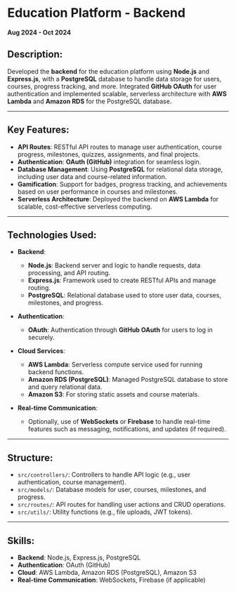 # Education Platform - Backend

**Aug 2024 - Oct 2024**

## Description:

Developed the **backend** for the education platform using **Node.js** and **Express.js**, with a **PostgreSQL** database to handle data storage for users, courses, progress tracking, and more. Integrated **GitHub OAuth** for user authentication and implemented scalable, serverless architecture with **AWS Lambda** and **Amazon RDS** for the PostgreSQL database.

---

## Key Features:
- **API Routes**: RESTful API routes to manage user authentication, course progress, milestones, quizzes, assignments, and final projects.
- **Authentication**: **OAuth (GitHub)** integration for seamless login.
- **Database Management**: Using **PostgreSQL** for relational data storage, including user data and course-related information.
- **Gamification**: Support for badges, progress tracking, and achievements based on user performance in courses and milestones.
- **Serverless Architecture**: Deployed the backend on **AWS Lambda** for scalable, cost-effective serverless computing.

---

## Technologies Used:

- **Backend**: 
  - **Node.js**: Backend server and logic to handle requests, data processing, and API routing.
  - **Express.js**: Framework used to create RESTful APIs and manage routing.
  - **PostgreSQL**: Relational database used to store user data, courses, milestones, and progress.

- **Authentication**:
  - **OAuth**: Authentication through **GitHub OAuth** for users to log in securely.

- **Cloud Services**:
  - **AWS Lambda**: Serverless compute service used for running backend functions.
  - **Amazon RDS (PostgreSQL)**: Managed PostgreSQL database to store and query relational data.
  - **Amazon S3**: For storing static assets and course materials.

- **Real-time Communication**:
  - Optionally, use of **WebSockets** or **Firebase** to handle real-time features such as messaging, notifications, and updates (if required).

---

## Structure:

- `src/controllers/`: Controllers to handle API logic (e.g., user authentication, course management).
- `src/models/`: Database models for user, courses, milestones, and progress.
- `src/routes/`: API routes for handling user actions and CRUD operations.
- `src/utils/`: Utility functions (e.g., file uploads, JWT tokens).

---

## Skills:

- **Backend**: Node.js, Express.js, PostgreSQL
- **Authentication**: OAuth (GitHub)
- **Cloud**: AWS Lambda, Amazon RDS (PostgreSQL), Amazon S3
- **Real-time Communication**: WebSockets, Firebase (if applicable)

